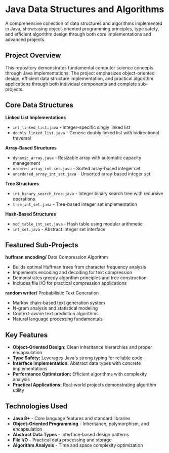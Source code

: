 # Java Data Structures and Algorithms

A comprehensive collection of data structures and algorithms implemented in Java, showcasing object-oriented programming principles, type safety, and efficient algorithm design through both core implementations and advanced projects.

## Project Overview

This repository demonstrates fundamental computer science concepts through Java implementations. The project emphasizes object-oriented design, efficient data structure implementation, and practical algorithm applications through both individual components and complete sub-projects.

## Core Data Structures

**Linked List Implementations**
- `int_linked_list.java` - Integer-specific singly linked list
- `doubly_linked_list.java` - Generic doubly linked list with bidirectional traversal

**Array-Based Structures**
- `dynamic_array.java` - Resizable array with automatic capacity management
- `ordered_array_int_set.java` - Sorted array-based integer set
- `unordered_array_int_set.java` - Unsorted array-based integer set

**Tree Structures**
- `int_binary_search_tree.java` - Integer binary search tree with recursive operations
- `tree_int_set.java` - Tree-based integer set implementation

**Hash-Based Structures**
- `mod_table_int_set.java` - Hash table using modular arithmetic
- `int_set.java` - Abstract integer set interface

## Featured Sub-Projects

**huffman encoding/**
Data Compression Algorithm
- Builds optimal Huffman trees from character frequency analysis
- Implements encoding and decoding for text compression
- Demonstrates greedy algorithm principles and tree construction
- Includes file I/O for practical compression applications

**random writer/**
Probabilistic Text Generation
- Markov chain-based text generation system
- N-gram analysis and statistical modeling
- Context-aware text prediction algorithms
- Natural language processing fundamentals

## Key Features

- **Object-Oriented Design:** Clean inheritance hierarchies and proper encapsulation
- **Type Safety:** Leverages Java's strong typing for reliable code
- **Interface Implementation:** Abstract data types with concrete implementations
- **Performance Optimization:** Efficient algorithms with complexity analysis
- **Practical Applications:** Real-world projects demonstrating algorithm utility

## Technologies Used

- **Java 8+** - Core language features and standard libraries
- **Object-Oriented Programming** - Inheritance, polymorphism, and encapsulation
- **Abstract Data Types** - Interface-based design patterns
- **File I/O** - Practical data processing and storage
- **Algorithm Analysis** - Time and space complexity optimization

